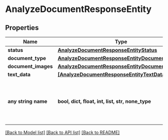 # AnalyzeDocumentResponseEntity


## Properties
Name | Type | Description | Notes
------------ | ------------- | ------------- | -------------
**status** | [**AnalyzeDocumentResponseEntityStatus**](AnalyzeDocumentResponseEntityStatus.md) |  | [optional] 
**document_type** | [**AnalyzeDocumentResponseEntityDocumentType**](AnalyzeDocumentResponseEntityDocumentType.md) |  | [optional] 
**document_images** | [**AnalyzeDocumentResponseEntityDocumentImages**](AnalyzeDocumentResponseEntityDocumentImages.md) |  | [optional] 
**text_data** | [**[AnalyzeDocumentResponseEntityTextDataInner]**](AnalyzeDocumentResponseEntityTextDataInner.md) |  | [optional] 
**any string name** | **bool, dict, float, int, list, str, none_type** | any string name can be used but the value must be the correct type | [optional]

[[Back to Model list]](../README.md#documentation-for-models) [[Back to API list]](../README.md#documentation-for-api-endpoints) [[Back to README]](../README.md)


